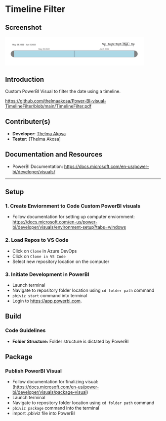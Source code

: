 # Timeline Filter 

## Screenshot
<p align="left">
  <img src="assets/Example.png" width="450" title="Timeline Filter Screenshot">
</p>

## Introduction 
Custom PowerBI Visual to filter the date using a timeline. 

https://github.com/thelmaakosa/Power-BI-visual-TimelineFilter/blob/main/TimelineFilter.pdf

## Contributer(s)
- **Developer:** [Thelma Akosa ](mailto:thelmaakosa107@gmail.com)
- **Tester:** [Thelma Akosa]

## Documentation and Resources
- PowerBI Documentation: https://docs.microsoft.com/en-us/power-bi/developer/visuals/

-----

## Setup
### 1. Create Enviornment to Code Custom PowerBI visuals

- Follow documentation for setting up computer enviornment: https://docs.microsoft.com/en-us/power-bi/developer/visuals/environment-setup?tabs=windows

### 2. Load Repos to VS Code
    
- Click on `Clone` in Azure DevOps
- Click on `Clone in VS Code`
- Select new repository location on the computer

### 3. Initiate Development in PowerBI

- Launch terminal 
- Navigate to repository folder location using `cd folder path` command 
- `pbiviz start` command into terminal
- Login to https://app.powerbi.com.

## Build

### Code Guidelines
- **Folder Structure:** Folder structure is dictated by PowerBI 

## Package

### Publish PowerBI Visual 
- Follow documentation for finalizing visual: (https://docs.microsoft.com/en-us/power-bi/developer/visuals/package-visual)
- Launch terminal 
- Navigate to repository folder location using `cd folder path` command 
- `pbiviz package` command into the terminal 
- import .pbiviz file into PowerBI
